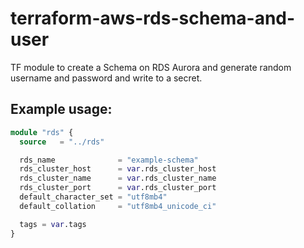 # terraform-aws-rds-schema-and-user
TF module to create a Schema on RDS Aurora and generate random username and password and write to a secret.

## Example usage:

``` Terraform
module "rds" {
  source   = "../rds"

  rds_name              = "example-schema"
  rds_cluster_host      = var.rds_cluster_host
  rds_cluster_name      = var.rds_cluster_name
  rds_cluster_port      = var.rds_cluster_port
  default_character_set = "utf8mb4"
  default_collation     = "utf8mb4_unicode_ci"

  tags = var.tags
}
```